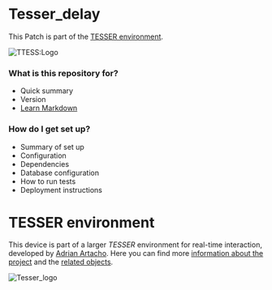# Tesser_delay #

This Patch is part of the [TESSER environment](https://bitbucket.org/AdrianArtacho/tesserakt/src/master/README.md).

![TTESS:Logo](https://docs.google.com/drawings/d/e/2PACX-1vT26NziYMaLrGHlvNspiJ9dOjXR6hZyVxrGwfkgV1MwvMTWtAWh5ZUqMsit5gSllXemcGajjddqfqnc/pub?w=131&h=129)


### What is this repository for? ###

* Quick summary
* Version
* [Learn Markdown](https://bitbucket.org/tutorials/markdowndemo)

### How do I get set up? ###

* Summary of set up
* Configuration
* Dependencies
* Database configuration
* How to run tests
* Deployment instructions

# TESSER environment #

This device is part of a larger *TESSER* environment for real-time interaction, developed by [Adrian Artacho](https://bitbucket.org/AdrianArtacho/).
Here you can find more [information about the project](TesserAkt.md) and the [related objects](https://bitbucket.org/AdrianArtacho/workspace/projects/TESSER).

![Tesser_logo](https://docs.google.com/drawings/d/e/2PACX-1vT26NziYMaLrGHlvNspiJ9dOjXR6hZyVxrGwfkgV1MwvMTWtAWh5ZUqMsit5gSllXemcGajjddqfqnc/pub?w=131&h=129)